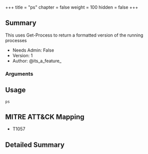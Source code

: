 +++
title = "ps"
chapter = false
weight = 100
hidden = false
+++

## Summary

This uses Get-Process to return a formatted version of the running processes 
- Needs Admin: False  
- Version: 1  
- Author: @its_a_feature_  

### Arguments

## Usage

```
ps
```

## MITRE ATT&CK Mapping

- T1057  
## Detailed Summary

